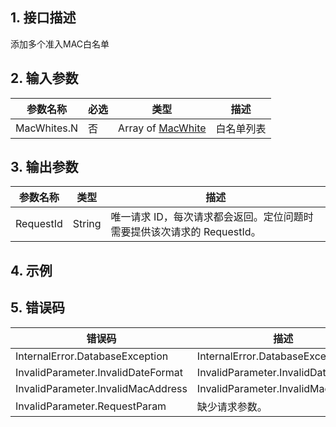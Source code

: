 ## 1. 接口描述




添加多个准入MAC白名单

<div class="rno-api-explorer">
    <div class="rno-api-explorer-inner">
        <div class="rno-api-explorer-hd">
            <div class="rno-api-explorer-title">
            </div>
        </div>
        <div class="rno-api-explorer-body">
            <div class="rno-api-explorer-cont">
            </div>
        </div>
    </div>
</div>

## 2. 输入参数


| 参数名称 | 必选 | 类型 | 描述 |
|---------|---------|---------|---------|
| MacWhites.N | 否 | Array of [MacWhite](/开放API/云规范接口/版本：2022-06-01/数据结构.md#MacWhite) | 白名单列表 |

## 3. 输出参数

| 参数名称 | 类型 | 描述 |
|---------|---------|---------|
| RequestId | String | 唯一请求 ID，每次请求都会返回。定位问题时需要提供该次请求的 RequestId。|

## 4. 示例












## 5. 错误码


| 错误码 | 描述 |
|---------|---------|
| InternalError.DatabaseException | InternalError.DatabaseException |
| InvalidParameter.InvalidDateFormat | InvalidParameter.InvalidDateFormat |
| InvalidParameter.InvalidMacAddress | InvalidParameter.InvalidMacAddress |
| InvalidParameter.RequestParam | 缺少请求参数。 |
